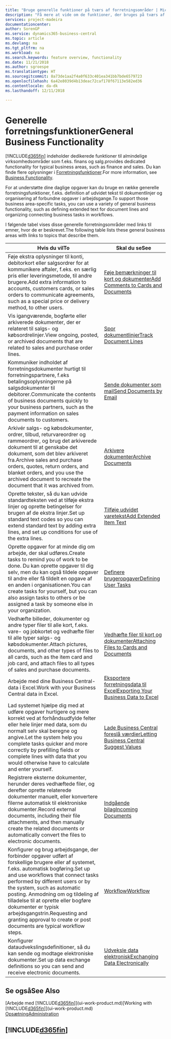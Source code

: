 ```yaml
---
title: "Bruge generelle funktioner på tværs af forretningsområder | Microsoft Docs"
description: "Få mere at vide om de funktioner, der bruges på tværs af forretningsområder i Business Central."
services: project-madeira
documentationcenter: 
author: SorenGP
ms.service: dynamics365-business-central
ms.topic: article
ms.devlang: na
ms.tgt_pltfrm: na
ms.workload: na
ms.search.keywords: feature overview, functionality
ms.date: 11/21/2018
ms.author: sgroespe
ms.translationtype: HT
ms.sourcegitcommit: 8a73de1aa2f4a0f633c401ea341bb7bde6579723
ms.openlocfilehash: 6a42e8039d4b13deac72caf178f67113e582ed36
ms.contentlocale: da-dk
ms.lasthandoff: 12/11/2018

---
```

# <a name="general-business-functionality"></a><span data-ttu-id="d2090-103">Generelle forretningsfunktioner</span><span class="sxs-lookup"><span data-stu-id="d2090-103">General Business Functionality</span></span>
[!INCLUDE[d365fin](includes/d365fin_md.md)] <span data-ttu-id="d2090-104">indeholder dedikerede funktioner til almindelige virksomhedsområder som f.eks. finans og salg.</span><span class="sxs-lookup"><span data-stu-id="d2090-104">provides dedicated functionality for typical business areas, such as finance and sales.</span></span> <span data-ttu-id="d2090-105">Du kan finde flere oplysninger i [Forretningsfunktioner](across-business-functionality.md).</span><span class="sxs-lookup"><span data-stu-id="d2090-105">For more information, see [Business Functionality](across-business-functionality.md).</span></span>

<span data-ttu-id="d2090-106">For at understøtte dine daglige opgaver kan du bruge en række generelle forretningsfunktioner, f.eks. definition af udvidet tekst til dokumentlinjer og organisering af forbundne opgaver i arbejdsgange.</span><span class="sxs-lookup"><span data-stu-id="d2090-106">To support those business area-specific tasks, you can use a variety of general business functionality, such as defining extended text for document lines and organizing connecting business tasks in workflows.</span></span>

<span data-ttu-id="d2090-107">I følgende tabel vises disse generelle forretningsområder med links til emner, hvor de er beskrevet.</span><span class="sxs-lookup"><span data-stu-id="d2090-107">The following table lists these general business areas with links to topics that describe them.</span></span>

| <span data-ttu-id="d2090-108">Hvis du vil</span><span class="sxs-lookup"><span data-stu-id="d2090-108">To</span></span> | <span data-ttu-id="d2090-109">Skal du se</span><span class="sxs-lookup"><span data-stu-id="d2090-109">See</span></span> |
| --- | --- |
|<span data-ttu-id="d2090-110">Føje ekstra oplysninger til konti, debitorkort eller salgsordrer for at kommunikere aftaler, f.eks. en særlig pris eller leveringsmetode, til andre brugere.</span><span class="sxs-lookup"><span data-stu-id="d2090-110">Add extra information to accounts, customers cards, or sales orders to communicate agreements, such as a special price or delivery method, to other users.</span></span>|[<span data-ttu-id="d2090-111">Føje bemærkninger til kort og dokumenter</span><span class="sxs-lookup"><span data-stu-id="d2090-111">Add Comments to Cards and Documents</span></span>](across-how-use-comments.md)|
|<span data-ttu-id="d2090-112">Vis igangværende, bogførte eller arkiverede dokumenter, der er relateret til salgs- og købsordrelinjer.</span><span class="sxs-lookup"><span data-stu-id="d2090-112">View ongoing, posted, or archived documents that are related to sales and purchase order lines.</span></span>|[<span data-ttu-id="d2090-113">Spor dokumentlinjer</span><span class="sxs-lookup"><span data-stu-id="d2090-113">Track Document Lines</span></span>](across-how-to-track-document-lines.md)|
| <span data-ttu-id="d2090-114">Kommuniker indholdet af forretningsdokumenter hurtigt til forretningspartnere, f.eks betalingsoplysningerne på salgsdokumenter til debitorer.</span><span class="sxs-lookup"><span data-stu-id="d2090-114">Communicate the contents of business documents quickly to your business partners, such as the payment information on sales documents to customers.</span></span> |[<span data-ttu-id="d2090-115">Sende dokumenter som mail</span><span class="sxs-lookup"><span data-stu-id="d2090-115">Send Documents by Email</span></span>](ui-how-send-documents-email.md) |
|<span data-ttu-id="d2090-116">Arkivér salgs- og købsdokumenter, ordrer, tilbud, returvareordrer og rammeordrer, og brug det arkiverede dokument til at genskabe det dokument, som det blev arkiveret fra.</span><span class="sxs-lookup"><span data-stu-id="d2090-116">Archive sales and purchase orders, quotes, return orders, and blanket orders, and you use the archived document to recreate the document that it was archived from.</span></span>|[<span data-ttu-id="d2090-117">Arkivere dokumenter</span><span class="sxs-lookup"><span data-stu-id="d2090-117">Archive Documents</span></span>](across-how-to-archive-documents.md)|
| <span data-ttu-id="d2090-118">Oprette tekster, så du kan udvide standardteksten ved at tilføje ekstra linjer og oprette betingelser for brugen af de ekstra linjer.</span><span class="sxs-lookup"><span data-stu-id="d2090-118">Set up standard text codes so you can extend standard text by adding extra lines, and set up conditions for use of the extra lines.</span></span> |[<span data-ttu-id="d2090-119">Tilføje udvidet varetekst</span><span class="sxs-lookup"><span data-stu-id="d2090-119">Add Extended Item Text</span></span>](ui-how-define-ext-text.md) |
|<span data-ttu-id="d2090-120">Oprette opgaver for at minde dig om arbejde, der skal udføres.</span><span class="sxs-lookup"><span data-stu-id="d2090-120">Create tasks to remind you of work to be done.</span></span> <span data-ttu-id="d2090-121">Du kan oprette opgaver til dig selv, men du kan også tildele opgaver til andre eller få tildelt en opgave af en anden i organisationen.</span><span class="sxs-lookup"><span data-stu-id="d2090-121">You can create tasks for yourself, but you can also assign tasks to others or be assigned a task by someone else in your organization.</span></span>|[<span data-ttu-id="d2090-122">Definere brugeropgaver</span><span class="sxs-lookup"><span data-stu-id="d2090-122">Defining User Tasks</span></span>](across-user-tasks.md)|
|<span data-ttu-id="d2090-123">Vedhæfte billeder, dokumenter og andre typer filer til alle kort, f.eks. vare- og jobkortet og vedhæfte filer til alle typer salgs- og købsdokumenter.</span><span class="sxs-lookup"><span data-stu-id="d2090-123">Attach pictures, documents, and other types of files to all cards, such as the item card and job card, and attach files to all types of sales and purchase documents.</span></span>|[<span data-ttu-id="d2090-124">Vedhæfte filer til kort og dokumenter</span><span class="sxs-lookup"><span data-stu-id="d2090-124">Attaching Files to Cards and Documents</span></span>](across-attach-document-master-data.md)|
|<span data-ttu-id="d2090-125">Arbejde med dine Business Central-data i Excel.</span><span class="sxs-lookup"><span data-stu-id="d2090-125">Work with your Business Central data in Excel.</span></span>|[<span data-ttu-id="d2090-126">Eksportere forretningsdata til Excel</span><span class="sxs-lookup"><span data-stu-id="d2090-126">Exporting Your Business Data to Excel</span></span>](about-export-data.md)| 
|<span data-ttu-id="d2090-127">Lad systemet hjælpe dig med at udføre opgaver hurtigere og mere korrekt ved at forhåndsudfylde felter eller hele linjer med data, som du normalt selv skal beregne og angive.</span><span class="sxs-lookup"><span data-stu-id="d2090-127">Let the system help you complete tasks quicker and more correctly by prefilling fields or complete lines with data that you would otherwise have to calculate and enter yourself.</span></span>|[<span data-ttu-id="d2090-128">Lade Business Central foreslå værdier</span><span class="sxs-lookup"><span data-stu-id="d2090-128">Letting Business Central Suggest Values</span></span>](ui-let-system-suggest-values.md)|
|<span data-ttu-id="d2090-129">Registrere eksterne dokumenter, herunder deres vedhæftede filer, og derefter oprette relaterede dokumenter manuelt, eller konvertere filerne automatisk til elektroniske dokumenter.</span><span class="sxs-lookup"><span data-stu-id="d2090-129">Record external documents, including their file attachments, and then manually create the related documents or automatically convert the files to electronic documents.</span></span>|[<span data-ttu-id="d2090-130">Indgående bilag</span><span class="sxs-lookup"><span data-stu-id="d2090-130">Incoming Documents</span></span>](across-income-documents.md)|
|<span data-ttu-id="d2090-131">Konfigurer og brug arbejdsgange, der forbinder opgaver udført af forskellige brugere eller af systemet, f.eks. automatisk bogføring.</span><span class="sxs-lookup"><span data-stu-id="d2090-131">Set up and use workflows that connect tasks performed by different users or by the system, such as automatic posting.</span></span> <span data-ttu-id="d2090-132">Anmodning om og tildeling af tilladelse til at oprette eller bogføre dokumenter er typisk arbejdsgangstrin.</span><span class="sxs-lookup"><span data-stu-id="d2090-132">Requesting and granting approval to create or post documents are typical workflow steps.</span></span>|[<span data-ttu-id="d2090-133">Workflow</span><span class="sxs-lookup"><span data-stu-id="d2090-133">Workflow</span></span>](across-workflow.md)|
| <span data-ttu-id="d2090-134">Konfigurer dataudvekslingsdefinitioner, så du kan sende og modtage elektroniske dokumenter.</span><span class="sxs-lookup"><span data-stu-id="d2090-134">Set up data exchange definitions so you can send and receive electronic documents.</span></span> |[<span data-ttu-id="d2090-135">Udveksle data elektronisk</span><span class="sxs-lookup"><span data-stu-id="d2090-135">Exchanging Data Electronically</span></span>](across-data-exchange.md) |

## <a name="see-also"></a><span data-ttu-id="d2090-136">Se også</span><span class="sxs-lookup"><span data-stu-id="d2090-136">See Also</span></span>
<span data-ttu-id="d2090-137">[Arbejde med [!INCLUDE[d365fin](includes/d365fin_md.md)]](ui-work-product.md)</span><span class="sxs-lookup"><span data-stu-id="d2090-137">[Working with [!INCLUDE[d365fin](includes/d365fin_md.md)]](ui-work-product.md)</span></span>  
[<span data-ttu-id="d2090-138">Opsætning</span><span class="sxs-lookup"><span data-stu-id="d2090-138">Administration</span></span>](admin-setup-and-administration.md)

## [!INCLUDE[d365fin](includes/free_trial_md.md)]  

